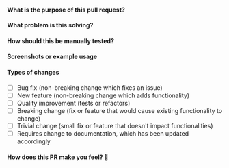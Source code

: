#### What is the purpose of this pull request?
<!--- Describe your changes in detail. -->

#### What problem is this solving?
<!--- What is the motivation and context for this change? -->

#### How should this be manually tested?
<!--- Usually `yarn and yarn test`, but feel encouraged to add a more descriptive explanation. -->

#### Screenshots or example usage
<!-- Add screenshots that display the effects of your PR, especially when then involve visible aspects. -->

#### Types of changes
- [ ] Bug fix (non-breaking change which fixes an issue)
- [ ] New feature (non-breaking change which adds functionality)
- [ ] Quality improvement (tests or refactors)
- [ ] Breaking change (fix or feature that would cause existing functionality to change)
- [ ] Trivial change (small fix or feature that doesn't impact functionalities)
- [ ] Requires change to documentation, which has been updated accordingly

#### How does this PR make you feel? [:link:](http://giphy.com/)
<!--- Insert a GIF that best describes your mood after finishing your PR: ![](GIF URL) -->
